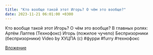 ```yaml
---
title: "Кто вообще такой этот Игорь? О чём это вообще?"
date: 2023-11-21 06:01:00 +0300
---
```


Кто вообще такой этот Игорь? О чём это вообще?
В главных ролях:
Артём Лаптев (Технофокс)
Игорь (пожилое чучело)
Беспризорники (беспризорники)
Video by ХУЦПА (c)
#фурри #furry #технофокс

[Вложение](https://vk.com/video41076938_456239689)
